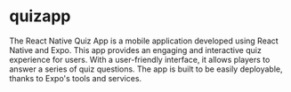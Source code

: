 # quizapp
The React Native Quiz App is a mobile application developed using React Native and Expo. This app provides an engaging and interactive quiz experience for users. With a user-friendly interface, it allows players to answer a series of quiz questions. The app is built to be easily deployable, thanks to Expo's tools and services.
